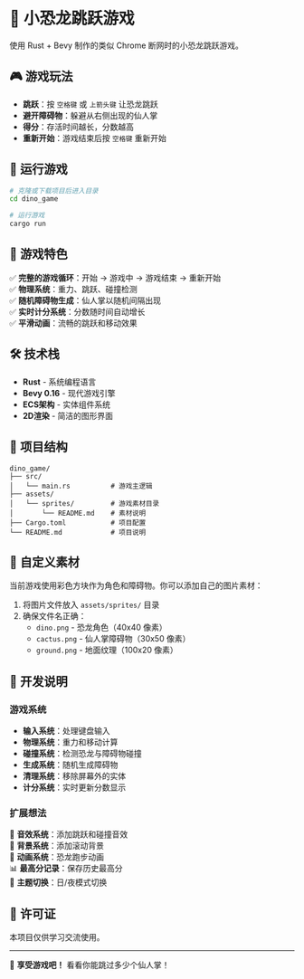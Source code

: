 # 🦕 小恐龙跳跃游戏

使用 Rust + Bevy 制作的类似 Chrome 断网时的小恐龙跳跃游戏。

## 🎮 游戏玩法

- **跳跃**：按 `空格键` 或 `上箭头键` 让恐龙跳跃
- **避开障碍物**：躲避从右侧出现的仙人掌
- **得分**：存活时间越长，分数越高
- **重新开始**：游戏结束后按 `空格键` 重新开始

## 🚀 运行游戏

```bash
# 克隆或下载项目后进入目录
cd dino_game

# 运行游戏
cargo run
```

## 🎯 游戏特色

✅ **完整的游戏循环**：开始 → 游戏中 → 游戏结束 → 重新开始  
✅ **物理系统**：重力、跳跃、碰撞检测  
✅ **随机障碍物生成**：仙人掌以随机间隔出现  
✅ **实时计分系统**：分数随时间自动增长  
✅ **平滑动画**：流畅的跳跃和移动效果  

## 🛠️ 技术栈

- **Rust** - 系统编程语言
- **Bevy 0.16** - 现代游戏引擎
- **ECS架构** - 实体组件系统
- **2D渲染** - 简洁的图形界面

## 📁 项目结构

```
dino_game/
├── src/
│   └── main.rs          # 游戏主逻辑
├── assets/
│   └── sprites/         # 游戏素材目录
│       └── README.md    # 素材说明
├── Cargo.toml           # 项目配置
└── README.md            # 项目说明
```

## 🎨 自定义素材

当前游戏使用彩色方块作为角色和障碍物。你可以添加自己的图片素材：

1. 将图片文件放入 `assets/sprites/` 目录
2. 确保文件名正确：
   - `dino.png` - 恐龙角色（40x40 像素）
   - `cactus.png` - 仙人掌障碍物（30x50 像素）
   - `ground.png` - 地面纹理（100x20 像素）

## 🔧 开发说明

### 游戏系统

- **输入系统**：处理键盘输入
- **物理系统**：重力和移动计算  
- **碰撞系统**：检测恐龙与障碍物碰撞
- **生成系统**：随机生成障碍物
- **清理系统**：移除屏幕外的实体
- **计分系统**：实时更新分数显示

### 扩展想法

🎵 **音效系统**：添加跳跃和碰撞音效  
🌅 **背景系统**：添加滚动背景  
🏃 **动画系统**：恐龙跑步动画  
📊 **最高分记录**：保存历史最高分  
🎨 **主题切换**：日/夜模式切换  

## 📜 许可证

本项目仅供学习交流使用。

---

🎉 **享受游戏吧！** 看看你能跳过多少个仙人掌！

